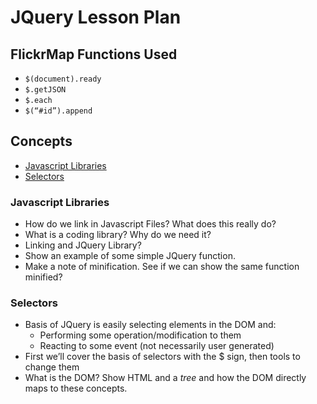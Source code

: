 JQuery Lesson Plan
==================

## FlickrMap Functions Used

* `$(document).ready`
* `$.getJSON`
* `$.each`
* `$(“#id”).append`

## Concepts

* [Javascript Libraries](#javascript-libraries)
* [Selectors](#selectors)

### Javascript Libraries

* How do we link in Javascript Files?  What does this really do?
* What is a coding library?  Why do we need it?
* Linking and JQuery Library?
* Show an example of some simple JQuery function.
* Make a note of minification.  See if we can show the same function minified?

### Selectors

* Basis of JQuery is easily selecting elements in the DOM and:
  + Performing some operation/modification to them
  + Reacting to some event (not necessarily user generated)
* First we’ll cover the basis of selectors with the $ sign, then tools to change them
* What is the DOM?  Show HTML and a *tree* and how the DOM directly maps to these concepts.
